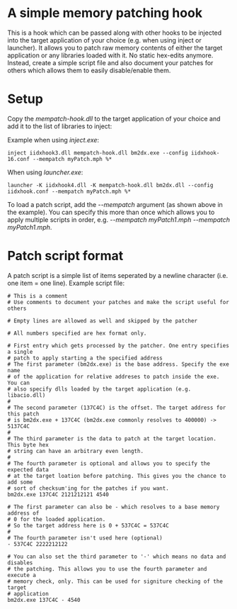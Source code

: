 # A simple memory patching hook

This is a hook which can be passed along with other hooks to be injected into 
the target application of your choice (e.g. when using inject or launcher). It
allows you to patch raw memory contents of either the target application or
any libraries loaded with it. No static hex-edits anymore. Instead, create a
simple script file and also document your patches for others which allows them
to easily disable/enable them.

# Setup

Copy the *mempatch-hook.dll* to the target application of your choice and add
it to the list of libraries to inject:

Example when using *inject.exe*:
```
inject iidxhook3.dll mempatch-hook.dll bm2dx.exe --config iidxhook-16.conf --mempatch myPatch.mph %*
```

When using *launcher.exe*:
```
launcher -K iidxhook4.dll -K mempatch-hook.dll bm2dx.dll --config iidxhook.conf --mempatch myPatch.mph %*
```

To load a patch script, add the *--mempatch <path to patch script>* argument (as
shown above in the example). You can specify this more than once which allows
you to apply multiple scripts in order, e.g. 
*--mempatch myPatch1.mph --mempatch myPatch1.mph*.

# Patch script format

A patch script is a simple list of items seperated by a newline character 
(i.e. one item = one line). Example script file:

```
# This is a comment
# Use comments to document your patches and make the script useful for others

# Empty lines are allowed as well and skipped by the patcher

# All numbers specified are hex format only.

# First entry which gets processed by the patcher. One entry specifies a single
# patch to apply starting a the specified address
# The first parameter (bm2dx.exe) is the base address. Specify the exe name
# of the application for relative addreses to patch inside the exe. You can
# also specify dlls loaded by the target application (e.g. libacio.dll)
#
# The second parameter (137C4C) is the offset. The target address for this patch
# is bm2dx.exe + 137C4C (bm2dx.exe commonly resolves to 400000) -> 5137C4C
#
# The third parameter is the data to patch at the target location. This byte hex 
# string can have an arbitrary even length.
#
# The fourth parameter is optional and allows you to specify the expected data
# at the target loation before patching. This gives you the chance to add some
# sort of checksum'ing for the patches if you want.
bm2dx.exe 137C4C 2121212121 4540

# The first parameter can also be - which resolves to a base memory address of
# 0 for the loaded application.
# So the target address here is 0 + 537C4C = 537C4C
#
# The fourth parameter isn't used here (optional)
- 537C4C 2222212122 

# You can also set the third parameter to '-' which means no data and disables
# the patching. This allows you to use the fourth parameter and execute a 
# memory check, only. This can be used for signiture checking of the target
# application
bm2dx.exe 137C4C - 4540
```